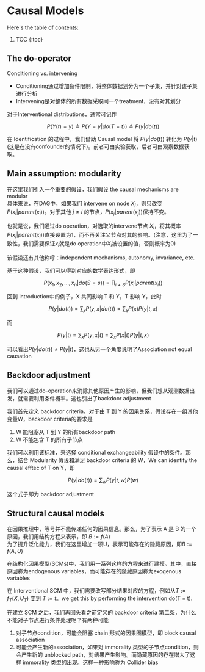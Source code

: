 # Causal Models

Here's the table of contents:

1. TOC
{:toc}


## The do-operator
Conditioning vs. intervening
* Conditioning通过增加条件限制，将整体数据划分为一个子集，并针对该子集进行分析
* Intervening是对整体的所有数据采取同一个treatment，没有对其划分

对于Interventional distributions，通常可记作

$$P(Y (t) = y) \triangleq P(Y = y \vert do(T = t)) \triangleq P(y \vert do(t))$$

在 Identification 的过程中，我们借助 Causal model 将 $P(y\vert do(t))$ 转化为 $P(y\vert t)$ (这是在没有confounder的情况下)。前者可由实验获取，后者可由观察数据获取。

## Main assumption: modularity
在这里我们引入一个重要的假设，我们假设 the causal mechanisms are modular  
具体来说，在DAG中，如果我们 intervene on node $X_i$，则只改变$P(x_i\vert parent(x_i))$。对于其他 $j \neq i$ 的节点，$P(x_j\vert parent(x_j))$保持不变。

也就是说，我们通过do operation，对选取的intervene节点 $X_i$，将其概率$P(x_i\vert parent(x_i))$直接设置为1，而不再关注父节点对其的影响。(注意，这里为了一致性，我们需要保证$x_i$就是do operation中$X_i$被设置的值，否则概率为0)

该假设还有其他称呼：independent mechanisms, autonomy, invariance, etc.

基于这种假设，我们可以得到对应的数学表达形式，即

$$P(x_1,x_2,...,x_n\vert do(S=s)) = \prod_{i\neq S}P(x_i\vert parent(x_i))$$

回到 introduction中的例子，X 共同影响 T 和 Y，T 影响 Y，此时

$$P(y\vert do(t)) = \sum_xP(y,x\vert do(t)) = \sum_xP(x)P(y\vert t,x)$$

而

$$P(y\vert t) = \sum_xP(y,x\vert t) = \sum_xP(x\vert t)P(y\vert t,x)$$

可以看出$P(y\vert do(t))\neq P(y\vert t)$，这也从另一个角度说明了Association not equal causation


## Backdoor adjustment
我们可以通过do-operation来消除其他原因产生的影响，但我们想从观测数据出发，就需要利用条件概率。这也引出了backdoor adjustment

我们首先定义 backdoor criteria。对于由 T 到 Y 的因果关系，假设存在一组其他变量W，backdoor criteria的要求是
1. W 能阻塞从 T 到 Y 的所有backdoor path
2. W 不能包含 T 的所有子节点  

我们可以利用该标准，来选择 conditional exchangeability 假设中的条件。那么，结合 Modularity 假设和满足 backdoor criteria 的 W，We can identify the causal efftec of T on Y，即

$$P(y \vert do(t)) = \sum_w P(y | t, w) P(w)$$

这个式子即为 backdoor adjustment


## Structural causal models
在因果推理中，等号并不能传递任何的因果信息。那么，为了表示 A 是 B 的一个原因，我们用结构方程来表示，即 $B:=f(A)$  
为了提升泛化能力，我们在这里增加一项U，表示可能存在的隐藏原因，即$B:=f(A, U)$

在结构化因果模型(SCMs)中，我们用一系列这样的方程来进行建模。其中，直接原因称为endogenous variables，而可能存在的隐藏原因称为exogenous variables

在 Interventional SCM 中，我们需要改写部分结果对应的方程，例如从$T := f_T (X, U_T)$ 变到 $T:=t$。we get this by performing the intervention do(T = t).

在建立 SCM 之后，我们再回头看之前定义的 backdoor criteria 第二条，为什么不能对子节点进行条件处理呢？有两种可能
1. 对子节点condition，可能会阻塞 chain 形式的因果图模型，即 block causal association
2. 可能会产生新的association，如果对 immorality 类型的子节点condition，则会产生新的 unblocked path，对结果产生影响。而隐藏原因的存在增大了这样 immorality 类型的出现。这样一种影响称为 Collider bias


